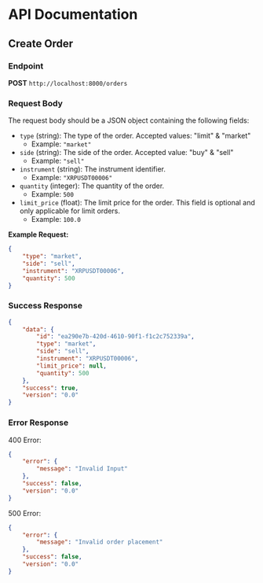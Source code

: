 # API Documentation

## Create Order

### Endpoint

**POST** `http://localhost:8000/orders`

### Request Body

The request body should be a JSON object containing the following fields:


- `type` (string): The type of the order. Accepted values: "limit" & "market"
  - Example: `"market"`
- `side` (string): The side of the order. Accepted value: "buy" & "sell"
  - Example: `"sell"`
- `instrument` (string): The instrument identifier.
  - Example: `"XRPUSDT00006"`
- `quantity` (integer): The quantity of the order.
  - Example: `500`
- `limit_price` (float): The limit price for the order. This field is optional and only applicable for limit orders.
  - Example: `100.0`


**Example Request:**


```JSON
{
    "type": "market",
    "side": "sell",
    "instrument": "XRPUSDT00006",
    "quantity": 500
}
```

### Success Response
```JSON
{
    "data": {
        "id": "ea290e7b-420d-4610-90f1-f1c2c752339a",
        "type": "market",
        "side": "sell",
        "instrument": "XRPUSDT00006",
        "limit_price": null,
        "quantity": 500
    },
    "success": true,
    "version": "0.0"
}
```

### Error Response
400 Error:
```JSON
{
    "error": {
        "message": "Invalid Input"
    },
    "success": false,
    "version": "0.0"
}
```
500 Error:
```JSON
{
    "error": {
        "message": "Invalid order placement"
    },
    "success": false,
    "version": "0.0"
}
```
